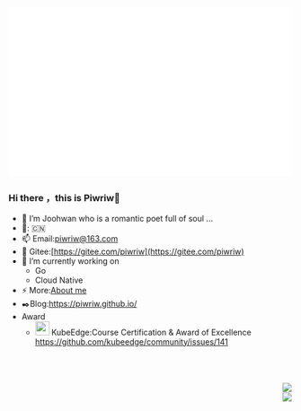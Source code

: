 
<p align='center'>
    <a href="https://github.com/Piwriw"><img src="/github-metrics.svg" alt="metrics"></a>
</p>




### Hi there ，this is Piwriw👋
- 🔭 I’m Joohwan who is a romantic poet full of soul ...
- 🚩: 🇨🇳
- 📫 Email:piwriw@163.com 
- 🌱 Gitee:[https://gitee.com/piwriw](https://gitee.com/piwriw)
- 💬 I’m currently working on
  - Go
  - Cloud Native 
- ⚡ More:[About me](https://mp.weixin.qq.com/s/pasMSjJHKlUGmAbiYufimw)
- :black_nib:Blog:https://piwriw.github.io/
- Award    
    - <img width="25" height="25" src="https://kubeedge.io/img/avatar.png"> KubeEdge:Course Certification & Award of Excellence
 https://github.com/kubeedge/community/issues/141

<!-- ### Languages and Tools:
<img src="https://s1.ax1x.com/2023/02/10/pShitW4.png" align="left" width="50px">
<img src="https://s1.ax1x.com/2023/02/10/pShkdVx.jpg" align="left" width="50px">
<img src="https://s1.ax1x.com/2023/02/10/pShkwa6.png" align="left" width="50px">
<img src="https://s1.ax1x.com/2023/02/10/pShiYYF.jpg" align="left" width="50px"> -->

<br/>
<br/>
<br/>

<img src="https://github-readme-stats.vercel.app/api/top-langs/?username=Piwriw&show_icons=true" align="right"/>
<br/>
<img src="https://github-readme-stats.vercel.app/api?username=Piwriw&show_icons=true" align="right" />
<br/>


<!--
**Piwriw/Piwriw** is a ✨ _special_ ✨ repository because its `README.md` (this file) appears on your GitHub profile.

Here are some ideas to get you started:

- 🔭 I’m currently working on ...
- 🌱 I’m currently learning ...
- 👯 I’m looking to collaborate on ...
- 🤔 I’m looking for help with ...
- 💬 Ask me about ...
- 📫 How to reach me: ...
- 😄 Pronouns: ...
- ⚡ Fun fact: ...
-->



